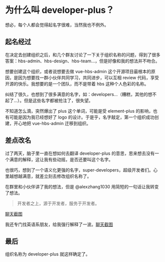 # 为什么叫 developer-plus？

想必，每个人都会觉得起名字很难，当然我也不例外。

## 起名经过

在决定去创建组织之后，和几个群友讨论了一下关于组织名称的问题，得到了很多答案：hbs-admin、hbs-design、hbs-team...，但是好像和我的想法并不吻合。

想要创建这个组织，或者说想要去做 vue-hbs-admin 这个开源项目最根本的原因，是因为想要找一群小伙伴共同学习，共同进步，可以互相 review 代码，享受开源的快乐。我想要的是一个团队，而不是带着 hbs 这种个人色彩的名称。

纠结了很久，也想到了很多满意的名字，如：developers...（糟糕，其他的想不起了...）。但是这些名字都被抢注了，很失望。

不知道怎么滴，突然爆出了 plus 这个单词，可能是受 element-plus 的影响，也有可能是因为我已经想好了 logo 的设计。于是乎，名字敲定，第一个组织成功创建，开心地把 vue-hbs-admin 迁移到组织。

## 差点改名

过了两天，脑子里一直在想如何去翻译 developer-plus 的意思，思来想去没有一个满意的解释，这让我有些动摇，是否还要叫这个名字。

也很巧，想到了一个语义化更强的名字，super-developers，超级开发者们。心里越想越满意，就差立刻去修改组织名称了。

在群里和小伙伴讲了我的想法，但是 @alexzhang1030 用简短的一句话让我转变了想法。

> 开发者之上，源于开发者，服务于开发者。

[聊天截图](https://github.com/developer-plus/.github/blob/main/name-origin-1.jpg)

我还专门找英语系朋友，给我强行解释了一波。[聊天截图](https://github.com/developer-plus/.github/blob/main/name-origin-2.jpg)

## 最后

组织名称为 developer-plus 就这样确定了。
